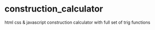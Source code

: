 # construction_calculator
html css &amp; javascript construction calculator with full set of trig functions
